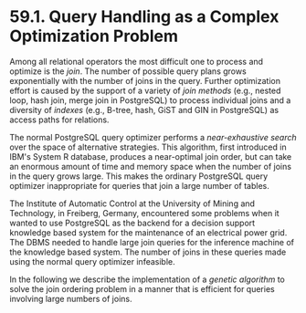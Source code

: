 # 59.1. Query Handling as a Complex Optimization Problem

Among all relational operators the most difficult one to process and optimize is the _join_. The number of possible query plans grows exponentially with the number of joins in the query. Further optimization effort is caused by the support of a variety of _join methods_ \(e.g., nested loop, hash join, merge join in PostgreSQL\) to process individual joins and a diversity of _indexes_ \(e.g., B-tree, hash, GiST and GIN in PostgreSQL\) as access paths for relations.

The normal PostgreSQL query optimizer performs a _near-exhaustive search_ over the space of alternative strategies. This algorithm, first introduced in IBM's System R database, produces a near-optimal join order, but can take an enormous amount of time and memory space when the number of joins in the query grows large. This makes the ordinary PostgreSQL query optimizer inappropriate for queries that join a large number of tables.

The Institute of Automatic Control at the University of Mining and Technology, in Freiberg, Germany, encountered some problems when it wanted to use PostgreSQL as the backend for a decision support knowledge based system for the maintenance of an electrical power grid. The DBMS needed to handle large join queries for the inference machine of the knowledge based system. The number of joins in these queries made using the normal query optimizer infeasible.

In the following we describe the implementation of a _genetic algorithm_ to solve the join ordering problem in a manner that is efficient for queries involving large numbers of joins.


